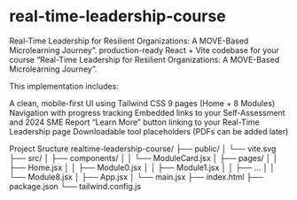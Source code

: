 # real-time-leadership-course
Real-Time Leadership for Resilient Organizations: A MOVE-Based Microlearning Journey”.
production-ready React + Vite codebase for your course “Real-Time Leadership for Resilient Organizations: A MOVE-Based Microlearning Journey”.

This implementation includes:

A clean, mobile-first UI using Tailwind CSS
9 pages (Home + 8 Modules)
Navigation with progress tracking
Embedded links to your Self-Assessment and 2024 SME Report
“Learn More” button linking to your Real-Time Leadership page
Downloadable tool placeholders (PDFs can be added later)

Project Sructure
realtime-leadership-course/
├── public/
│   └── vite.svg
├── src/
│   ├── components/
│   │   └── ModuleCard.jsx
│   ├── pages/
│   │   ├── Home.jsx
│   │   ├── Module0.jsx
│   │   ├── Module1.jsx
│   │   ├── ...
│   │   └── Module8.jsx
│   ├── App.jsx
│   └── main.jsx
├── index.html
├── package.json
└── tailwind.config.js

